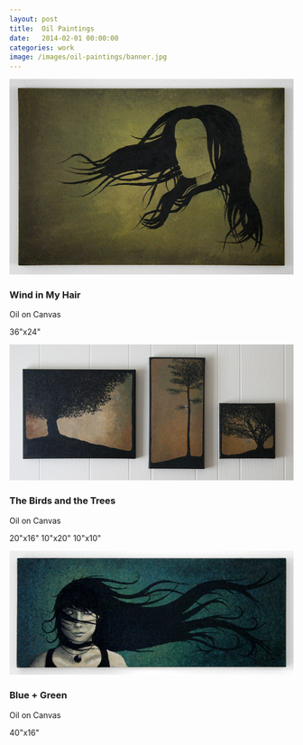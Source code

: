 ```yaml
---
layout: post
title:  Oil Paintings
date:   2014-02-01 00:00:00
categories: work
image: /images/oil-paintings/banner.jpg
---
```


![Wind in My Hair](/images/oil-paintings/hair.jpg)

### Wind in My Hair

Oil on Canvas

36"x24"

![The Birds and the Trees](/images/oil-paintings/trees.jpg)

### The Birds and the Trees

Oil on Canvas

20"x16" 10"x20" 10"x10"

![Wind in My Hair 2](/images/oil-paintings/face.jpg)

### Blue + Green

Oil on Canvas

40"x16"
